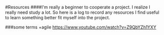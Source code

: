 #Resources 
####I'm really a beginner to cooperate a project. I realize I really need study a lot. So here is a log to record any resources I find useful to learn something better fit myself into the project.

###some terms
+agile <https://www.youtube.com/watch?v=Z9QbYZh1YXY>
